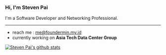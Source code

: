 ### Hi, I'm Steven Pai

I'm a Software Developer and Networking Professional.

---

- reach me : me@foundermin.my.id
- currently working on **Asia Tech Data Center Group**

[![Steven Pai's github stats](https://github-readme-stats.vercel.app/api?username=stevenpainc&hide=contribs,prs,issues&theme=tokyonight)](https://github.com/stevenpainc/stevenpainc)
